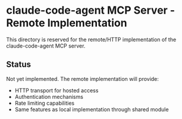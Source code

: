 # claude-code-agent MCP Server - Remote Implementation

This directory is reserved for the remote/HTTP implementation of the claude-code-agent MCP server.

## Status

Not yet implemented. The remote implementation will provide:

- HTTP transport for hosted access
- Authentication mechanisms
- Rate limiting capabilities
- Same features as local implementation through shared module
